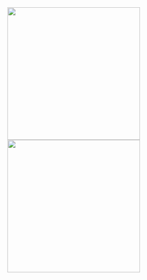 <img src="https://github.com/user-attachments/assets/a2cefdbc-9aff-4c18-b1a5-530d5508096c" width="300"/>
<img src="https://github.com/user-attachments/assets/5b99dee7-98f9-43c4-86b3-a77f05915abb" width="300"/>
